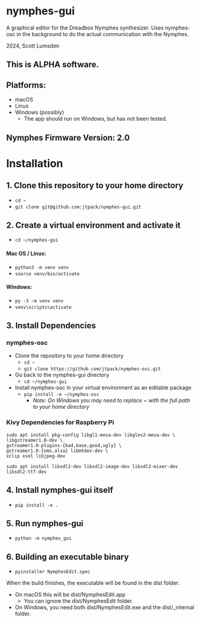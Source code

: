 # nymphes-gui
A graphical editor for the Dreadbox Nymphes synthesizer. 
Uses nymphes-osc in the background to do the actual communication with the Nymphes.

2024, Scott Lumsden

## This is ALPHA software.

## Platforms:
- macOS
- Linux
- Windows (possibly)
    - The app should run on Windows, but has not been tested. 

## Nymphes Firmware Version: 2.0

# Installation

## 1. Clone this repository to your home directory
- `cd ~`
- `git clone git@github.com:jtpack/nymphes-gui.git`

## 2. Create a virtual environment and activate it
- `cd ~/nymphes-gui`
#### Mac OS / Linux:
- `python3 -m venv venv`
- `source venv/bin/activate`
#### Windows:
- `py -3 -m venv venv`
- `venv\scripts\activate`

## 3. Install Dependencies

### nymphes-osc
- Clone the repository to your home directory
  - `cd ~`
  - `git clone https://github.com/jtpack/nymphes-osc.git`
- Go back to the nymphes-gui directory
  - `cd ~/nymphes-gui`
- Install nymphes-osc in your virtual environment as an editable package
  - `pip install -e ~/nymphes-osc`
    - _Note: On Windows you may need to replace ~ with the full path to your home directory_
  

### Kivy Dependencies for Raspberry Pi
```
sudo apt install pkg-config libgl1-mesa-dev libgles2-mesa-dev \
libgstreamer1.0-dev \
gstreamer1.0-plugins-{bad,base,good,ugly} \
gstreamer1.0-{omx,alsa} libmtdev-dev \
xclip xsel libjpeg-dev 
```

```
sudo apt install libsdl2-dev libsdl2-image-dev libsdl2-mixer-dev libsdl2-ttf-dev
```


## 4. Install nymphes-gui itself
- `pip install -e .`

## 5. Run nymphes-gui
- `python -m nymphes_gui`

## 6. Building an executable binary
-   `pyinstaller NymphesEdit.spec`

When the build finishes, the executable will be found in the dist folder.
- On macOS this will be dist/NymphesEdit.app
  - You can ignore the dist/NymphesEdit folder.
- On Windows, you need both dist/NymphesEdit.exe and the dist/_internal folder.

